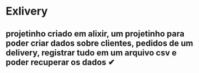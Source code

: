 # Exlivery

## projetinho criado em alixir, um projetinho para poder criar dados sobre clientes, pedidos de um delivery, registrar tudo em um arquivo csv e poder recuperar os dados ✔
